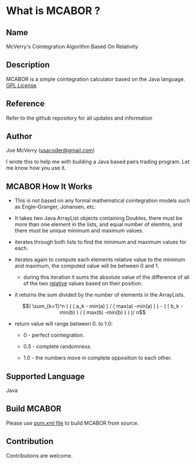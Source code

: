 What is MCABOR ?
===================

Name
------------------------------------------
McVerry's Cointegration Algorithm Based On Relativity

Description
------------------------------------------
MCABOR is a simple cointegration calculator based on the Java language.   
[GPL License](LICENSE).


Reference
------------------------------------------
Refer to the github repository for all updates and information

Author
------------------
Joe McVerry (usacoder@gmail.com)

I wrote this to help me with building a Java based pairs trading program.  Let me know how you use it.

MCABOR How It Works
---------------------

- This is not based on any formal mathematical cointegration models such as Engle–Granger, Johansen, etc.

- It takes two Java ArrayList objects containing Doubles, there must be more than one element in the lists, and equal number of elemtns, and there must be
unique minimum and maximum values.   

- iterates through both lists to find the minimum and maximum values for each.

- iterates again to compute each elements relative value to the minimum and maximum, the computed value will be 
between 0 and 1.

   * during this iteration it sums the absolute value of the difference of all of the two <u>relative</u> values based on their position.
   
- it returns the sum divided by the number of elements in the ArrayLists.

  $$( \sum_{k=1}^n ( ( ( a_k - min(a) )  /  ( max(a) -min(a) ) )  - ( ( b_k - min(b) )  /  ( max(b) -min(b) ) ) )/ n$$ 

- return value will range between 0. to 1.0:
   
  - 0 - perfect cointegration.

  - 0.5 - complete randomness.
  
  - 1.0 - the numbers move in complete opposition to each other.
   

Supported Language
------------

Java


Build MCABOR
---------------

Please use [pom.xml file](pom.xml) to build MCABOR from source.


Contribution
------------

Contributions are welcome. 

